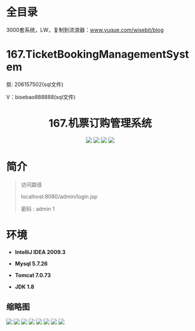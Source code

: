 # 全目录

3000套系统，LW，复制到流浪器：www.yuque.com/wisebit/blog
# 167.TicketBookingManagementSystem

<p>抠: 206157502(sql文件)</p>
<p>V：bisebao888888(sql文件)</p>

<p><h1 align="center">167.机票订购管理系统</h1></p>


<p align="center">
	<img src="https://img.shields.io/badge/jdk-1.8-orange.svg"/>
    <img src="https://img.shields.io/badge/string-5.x-lightgrey.svg"/>
    <img src="https://img.shields.io/badge/struts2-3.x-blue.svg"/>
    <img src="https://img.shields.io/badge/hibernate-5.x-yellow.svg"/>
</p>

# 简介
>
> 

>访问路径
>
> localhost:8080/admin/login.jsp
>
> 密码 : admin 1


# 环境

- <b>IntelliJ IDEA 2009.3</b>

- <b>Mysql 5.7.26</b>

- <b>Tomcat 7.0.73</b>

- <b>JDK 1.8</b>




## 缩略图

![](https://bitwise.oss-cn-heyuan.aliyuncs.com/2024/9/10/8bba855e-1d01-40d7-ab2a-1191db39d2de.png)
![](https://bitwise.oss-cn-heyuan.aliyuncs.com/2024/9/10/1b922303-bed4-4a75-93b1-11cc413aa893.png)
![](https://bitwise.oss-cn-heyuan.aliyuncs.com/2024/9/10/1b922303-bed4-4a75-93b1-11cc413aa893.png)
![](https://bitwise.oss-cn-heyuan.aliyuncs.com/2024/9/10/66e615cf-7f8d-4c3c-ad92-9db33ed24ac4.png)
![](https://bitwise.oss-cn-heyuan.aliyuncs.com/2024/9/10/7261449a-9754-49e3-aa9f-bfa7f69697a8.png)
![](https://bitwise.oss-cn-heyuan.aliyuncs.com/2024/9/10/e23e091c-5367-4c7c-bd6b-47094cfbb388.png)
![](https://bitwise.oss-cn-heyuan.aliyuncs.com/2024/9/10/64686c1f-9db6-42e9-9257-3c0e1e8d44a8.png)
![](https://bitwise.oss-cn-heyuan.aliyuncs.com/2024/9/10/c0890d8a-5bb6-4961-9ef0-97eb3ff82425.png)



